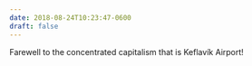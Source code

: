 ```yaml
---
date: 2018-08-24T10:23:47-0600
draft: false
---
```




Farewell to the concentrated capitalism that is Keflavík Airport!




